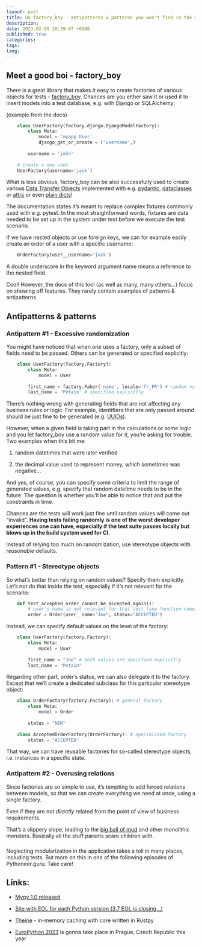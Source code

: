 ```yaml
--- 
layout: post
title: On factory_boy - antipatterns & patterns you won't find in the manual
description:
date: 2023-02-09 20:39:07 +0100
published: true 
categories: 
tags: 
lang: 
---
```


## Meet a good boi - factory_boy

There is a great library that makes it easy to create factories of various objects for tests - [factory\_boy](https://factoryboy.readthedocs.io/en/stable/introduction.html). Chances are you either saw it or used it to insert models into a test database, e.g. with Django or SQLAlchemy:

(example from the docs)

```python
    class UserFactory(factory.django.DjangoModelFactory):
        class Meta:
            model = 'myapp.User'
            django_get_or_create = ('username',)
    
        username = 'john'
    
    # create a new user
    UserFactory(username='jack')
```

What is less obvious, factory\_boy can be also successfully used to create various [Data Transfer Objects](https://en.wikipedia.org/wiki/Data_transfer_object) implemented with e.g. [pydantic](https://docs.pydantic.dev/), [dataclasses](https://docs.python.org/3/library/dataclasses.html) or [attrs](https://www.attrs.org/en/stable/) or even [plain dicts](https://factoryboy.readthedocs.io/en/stable/reference.html#dict-and-list)!

The documentation states it’s meant to replace complex fixtures commonly used with e.g. pytest. In the most straightforward words, fixtures are data needed to be set up in the system under test before we execute the test scenario.

If we have nested objects or use foreign keys, we can for example easily create an order of a user with a specific username:

```python
    OrderFactory(user__username='jack')
```

A double underscore in the keyword argument name means a reference to the nested field.

Cool! However, the docs of this tool (as well as many, many others…) focus on showing off features. They rarely contain examples of patterns & antipatterns.

## Antipatterns & patterns

### Antipattern #1 - Excessive randomization

You might have noticed that when one uses a factory, only a subset of fields need to be passed. Others can be generated or specified explicitly:

```python
    class UserFactory(factory.Factory):
        class Meta:
            model = User
    
        first_name = factory.Faker('name', locale='fr_FR') # random value
        last_name = 'Petain' # specified explicitly
```

There’s nothing wrong with generating fields that are not affecting any business rules or logic. For example, identifiers that are only passed around should be just fine to be generated (e.g. [UUIDs](https://docs.python.org/3/library/uuid.html)).

However, when a given field is taking part in the calculations or some logic and you let factory\_boy use a random value for it, you’re asking for trouble. Two examples when this bit me:

1. random datetimes that were later verified

2. the decimal value used to represent money, which sometimes was negative…

And yes, of course, you can specify some criteria to limit the range of generated values, e.g. specify that random datetime needs to be in the future. The question is whether you’ll be able to notice that and put the constraints in time.

Chances are the tests will work just fine until random values will come out “invalid”. **Having tests failing randomly is one of the worst developer experiences one can have, especially if the test suite passes locally but blows up in the build system used for CI.**

Instead of relying too much on randomization, use stereotype objects with _reasonable_ defaults.

### Pattern #1 - Stereotype objects

So what’s better than relying on random values? Specify them explicitly. Let’s not do that inside the test, especially if it’s not relevant for the scenario:

```python
    def test_accepted_order_cannot_be_accepted_again():
        # user's name is not relevant for that test (see function name)
        order = Order(user__name="Joe", status="ACCEPTED")
```

Instead, we can specify default values on the level of the factory:

```python
    class UserFactory(factory.Factory):
        class Meta:
            model = User
    
        first_name = "Joe" # both values are specified explicitly
        last_name = "Petain"
```

Regarding other part, order’s status, we can also delegate it to the factory. Except that we’ll create a dedicated subclass for this particular stereotype object:

```python
    class OrderFactory(factory.Factory): # general factory
        class Meta:
            model = Order
    
        status = "NEW"
    
    class AcceptedOrderFactory(OrderFactory): # specialized factory
        status = "ACCEPTED"
```

That way, we can have reusable factories for so-called stereotype objects, i.e. instances in a specific state.

### Antipattern #2 - Overusing relations

Since factories are so simple to use, it’s tempting to add forced relations between models, so that we can create everything we need at once, using a single factory.

Even if they are not _directly_ related from the point of view of business requirements.

That’s a slippery slope, leading to the [big ball of mud](https://thedomaindrivendesign.io/big-ball-of-mud/) and other monolithic monsters. Basically all the stuff parents scare children with.

### 

Neglecting modularization in the application takes a toll in many places, including tests. But more on this in one of the following episodes of Pythoneer.guru. Take care!

## Links:

- [Mypy 1.0 released](https://mypy-lang.blogspot.com/2023/02/mypy-10-released.html)

- [Site with EOL for each Python version (3.7 EOL is closing…)](https://endoflife.date/python)

- [Theine](https://github.com/Yiling-J/theine) - in-memory caching with core written in Rustpy

- [EuroPython 2023](https://ep2023.europython.eu/) is gonna take place in Prague, Czech Republic this year

